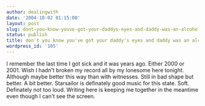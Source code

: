 ```yaml
---
author: dealingwith
date: '2004-10-02 01:15:00'
layout: post
slug: dont-you-know-youve-got-your-daddys-eyes-and-daddy-was-an-alcoholic
status: publish
title: don't you know you've got your daddy's eyes and daddy was an alcoholic
wordpress_id: '105'
---
```


I remember the last time I got sick and it was years ago. Either 2000 or 2001. Wish I hadn't broken my record all by my lonesome here tonight. Although maybe better this way than with witnesses. Still in bad shape but better. A bit better. Starsailor is definately good music for this state. Soft. Definately not too loud. Writing here is keeping me together in the meantime even though I can't see the screen.

